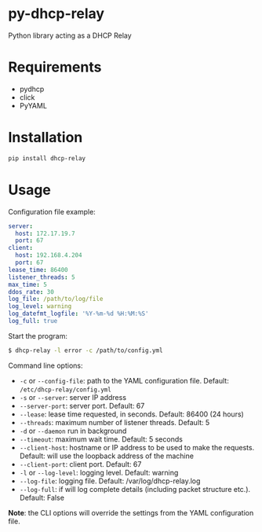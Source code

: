 # py-dhcp-relay
Python library acting as a DHCP Relay

# Requirements

- pydhcp
- click
- PyYAML


# Installation

```bash
pip install dhcp-relay
```

# Usage

Configuration file example:

```yaml
server:
  host: 172.17.19.7
  port: 67
client:
  host: 192.168.4.204
  port: 67
lease_time: 86400
listener_threads: 5
max_time: 5
ddos_rate: 30
log_file: /path/to/log/file
log_level: warning
log_datefmt_logfile: '%Y-%m-%d %H:%M:%S'
log_full: true
```

Start the program:

```bash
$ dhcp-relay -l error -c /path/to/config.yml
```

Command line options:

- `-c` or `--config-file`: path to the YAML configuration file. Default: `/etc/dhcp-relay/config.yml`
- `-s` or `--server`: server IP address
- `--server-port`: server port. Default: 67
- `--lease`: lease time requested, in seconds. Default: 86400 (24 hours)
- `--threads`: maximum number of listener threads. Default: 5
- `-d` or `--daemon` run in background
- `--timeout`: maximum wait time. Default: 5 seconds
- `--client-host`: hostname or IP address to be used to make the requests. Default: will use the loopback address of the machine
- `--client-port`: client port. Default: 67
- `-l` or `--log-level`: logging level. Default: warning
- `--log-file`: logging file. Default: /var/log/dhcp-relay.log
- `--log-full`: if will log complete details (including packet structure etc.). Default: False

**Note**: the CLI options will override the settings from the YAML configuration file.
